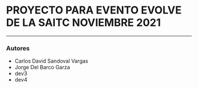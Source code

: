 # PROYECTO PARA EVENTO EVOLVE DE LA SAITC NOVIEMBRE 2021
---

### Autores
 * Carlos David Sandoval Vargas
 * Jorge Del Barco Garza
 * dev3
 * dev4
